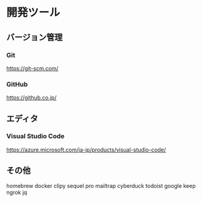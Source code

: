 # 開発ツール

## バージョン管理

### Git

https://git-scm.com/

### GitHub

https://github.co.jp/

## エディタ

### Visual Studio Code

https://azure.microsoft.com/ja-jp/products/visual-studio-code/

## その他

homebrew
docker
clipy
sequel pro
mailtrap
cyberduck
todoist
google keep
ngrok
jq
